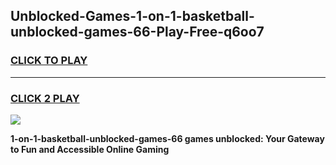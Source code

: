 
## Unblocked-Games-1-on-1-basketball-unblocked-games-66-Play-Free-q6oo7
<h3>
<a href="https://premium76.site?title=1-on-1-basketball-unblocked-games-66&ref=18A">CLICK TO PLAY</a></h3>
<hr>

<h3>
<a href="https://premium76.site?title=1-on-1-basketball-unblocked-games-66&ref=18A">CLICK 2 PLAY</a>
  
</h3>

<a href="https://premium76.site?title=1-on-1-basketball-unblocked-games-66&ref=18A"><img src="https://clearcache.store/games.png"></a>


**1-on-1-basketball-unblocked-games-66 games unblocked: Your Gateway to Fun and Accessible Online Gaming**
